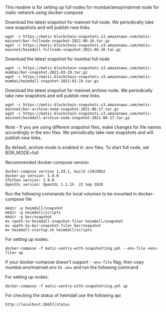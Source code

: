 This readme is for setting up full nodes for mumbai/amoy/mainnet node for matic network using docker-compose

Download the latest snapshot for mainnet full node. We periodically take new snapshots and will publish new links.
```
wget -c https://matic-blockchain-snapshots.s3.amazonaws.com/matic-mainnet/bor-fullnode-snapshot-2021-06-16.tar.gz
wget -c https://matic-blockchain-snapshots.s3.amazonaws.com/matic-mainnet/heimdall-fullnode-snapshot-2021-06-16.tar.gz
```

Download the latest snapshot for mumbai full node
```
wget -c https://matic-blockchain-snapshots.s3.amazonaws.com/matic-mumbai/bor-snapshot-2021-03-19.tar.gz
wget -c https://matic-blockchain-snapshots.s3.amazonaws.com/matic-mumbai/heimdall-snapshot-2021-03-19.tar.gz
```

Download the latest snapshot for mainnet archive node. We periodically take new snapshots and will publish new links.
```
wget -c https://matic-blockchain-snapshots.s3.amazonaws.com/matic-mainnet/bor-archive-node-snapshot-2021-06-17.tar.gz
wget -c https://matic-blockchain-snapshots.s3.amazonaws.com/matic-mainnet/heimdall-archive-node-snapshot-2021-06-17.tar.gz
```

Note - If you are using different snapshot files, make changes for file names accordingly in the env files. We periodically take new snapshots and will publish new links.

By default, archive mode is enabled in .env files. To start full node, set BOR_MODE=full

Recommended docker-compose version
```
docker-compose version 1.29.1, build c34c88b2
docker-py version: 5.0.0
CPython version: 3.9.0
OpenSSL version: OpenSSL 1.1.1h  22 Sep 2020
```

Run the following commands for local volumes to be mounted in docker-compose file
```
mkdir -p heimdall/snapshot
mkdir -p heimdall/scripts
mkdir -p bor/snapshot
mv <path-to-heimdall-snapshot-file> heimdall/snapshot
mv <path-to-bor-snapshot-file> bor/snapshot
mv heimdall-startup.sh heimdall/scripts
```

For setting up nodes:
```
docker-compose -f matic-sentry-with-snapshotting.yml --env-file <env-file> up
```

If your docker-compose doesn't support `--env-file` flag, then copy mumbai.env/mainnet.env to `.env` and run the following command

For setting up nodes:
```
docker-compose -f matic-sentry-with-snapshotting.yml up
```

For checking the status of heimdall use the following api
```
http://localhost:26657/status
```
